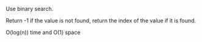 Use binary search. 

Return -1 if the value is not found, return the index of the value if it is found.

O(log(n)) time and O(1) space